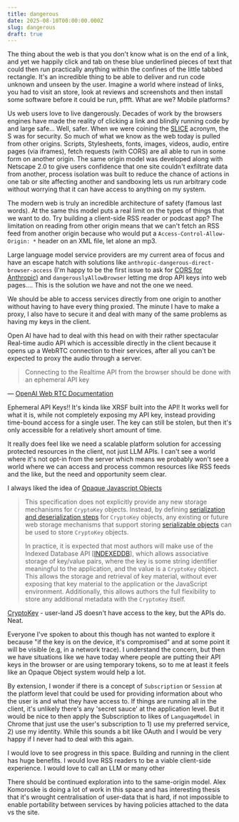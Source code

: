 ```yaml
---
title: dangerous
date: 2025-08-10T00:00:00.000Z
slug: dangerous
draft: true
---
```


The thing about the web is that you don't know what is on the end of a link, and yet we happily click and tab on these blue underlined pieces of text that could then run practically anything within the confines of the little tabbed rectangle. It's an incredible thing to be able to deliver and run code unknown and unseen by the user. Imagine a world where instead of links, you had to visit an store, look at reviews and screenshots and then install some software before it could be run, pffft. What are we? Mobile platforms?

Us web users love to live dangerously. Decades of work by the browsers engines have made the reality of clicking a link and blindly running code by and large safe... Well, safer. When we were coining the [SLICE](https://paul.kinlan.me/slice-the-web/) acronym, the S was for security. So much of what we know as the web today is pulled from other origins. Scripts, Stylesheets, fonts, images, videos, audio, entire pages (via iframes), fetch requests (with CORS) are all able to run in some form on another origin. The same origin model was developed along with Netscape 2.0 to give users confidence that one site couldn't exfiltrate data from another, process isolation was built to reduce the chance of actions in one tab or site affecting another and sandboxing lets us run arbitrary code without worrying that it can have access to anything on my system.

The modern web is truly an incredible architecture of safety (famous last words). At the same this model puts a real limit on the types of things that we want to do. Try building a client-side RSS reader or podcast app? The limitation on reading from other origin means that we can't fetch an RSS feed from another origin because who would put a `Access-Control-Allow-Origin: *` header on an XML file, let alone an mp3.

Large language model service providers are my current area of focus and have an escape hatch with solutions like `anthropic-dangerous-direct-browser-access` (I'm happy to be the first issue to ask for [CORS for Anthropic](https://github.com/anthropics/anthropic-sdk-typescript/issues/219)) and `dangerouslyAllowBrowser` letting me drop API keys into web pages.... This is the solution we have and not the one we need.

We should be able to access services directly from one origin to another without having to have every thing proxied. The minute I have to make a proxy, I also have to secure it and deal with many of the same problems as having my keys in the client.

Open AI have had to deal with this head on with their rather spectacular Real-time audio API which is accessible directly in the client because it opens up a WebRTC connection to their services, after all you can't be expected to proxy the audio through a server.

> Connecting to the Realtime API from the browser should be done with an ephemeral API key

— [OpenAI Web RTC Documentation](https://platform.openai.com/docs/guides/realtime#:~:text=Connecting%20to%20the%20Realtime%20API%20from%20the%20browser%20should%20be%20done%20with%20an%20ephemeral%20API%20key%2C)

Ephemeral API Keys!! It's kinda like XRSF built into the API! It works well for what it is, while not completely exposing my API key, instead providing time-bound access for a single user. The key can still be stolen, but then it's only accessible for a relatively short amount of time.

It really does feel like we need a scalable platform solution for accessing protected resources in the client, not just LLM APIs. I can't see a world where it's not opt-in from the server which means we probably won't see a world where we can access and process common resources like RSS feeds and the like, but the need and opportunity seem clear.

I always liked the idea of [Opaque Javascript Objects](https://www.w3.org/TR/webcrypto/#:~:text=The%20handle%20represents,underlying%20cryptographic%20implementation)

> This specification does not explicitly provide any new storage mechanisms for `CryptoKey` objects. Instead, by defining [serialization and deserialization steps](https://www.w3.org/TR/webcrypto/#cryptokey-interface-serializable) for `CryptoKey` objects, any existing or future web storage mechanisms that support storing [serializable objects](https://www.w3.org/TR/webcrypto/#dfn-serializable-objects) can be used to store `CryptoKey` objects.
>
> In practice, it is expected that most authors will make use of the Indexed Database API \[[INDEXEDDB](https://www.w3.org/TR/webcrypto/#bib-indexeddb)\], which allows associative storage of key/value pairs, where the key is some string identifier meaningful to the application, and the value is a `CryptoKey` object. This allows the storage and retrieval of key material, without ever exposing that key material to the application or the JavaScript environment. Additionally, this allows authors the full flexibility to store any additional metadata with the `CryptoKey` itself.

[CryptoKey](https://www.w3.org/TR/webcrypto/#:~:text=This%20specification%20does%20not%20explicitly,used%20to%20store%20CryptoKey%20objects) - user-land JS doesn't have access to the key, but the APIs do. Neat.

Everyone I've spoken to about this though has not wanted to explore it because "if the key is on the device, it's compromised" and at some point it will be visible (e.g, in a network trace). I understand the concern, but then we have situations like we have today where people are putting their API keys in the browser or are using temporary tokens, so to me at least it feels like an Opaque Object system would help a lot.

By extension, I wonder if there is a concept of `Subscription` or `Session` at the platform level that could be used for providing information about who the user is and what they have access to. If things are running all in the client, it's unlikely there's any 'secret sauce' at the application level. But it would be nice to then apply the Subscription to likes of `LanguageModel` in Chrome that just use the user's subscription to 1) use my preferred service, 2) use my identity. While this sounds a bit like OAuth and I would be very happy if I never had to deal with this again.

I would love to see progress in this space. Building and running in the client has huge benefits. I would love RSS readers to be a viable client-side experience. I would love to call an LLM or many other

There should be continued exploration into to the same-origin model. Alex Komoroske is doing a lot of work in this space and has interesting thesis that it's wrought centralisation of user-data that is hard, if not impossible to enable portability between services by having policies attached to the data vs the site.
